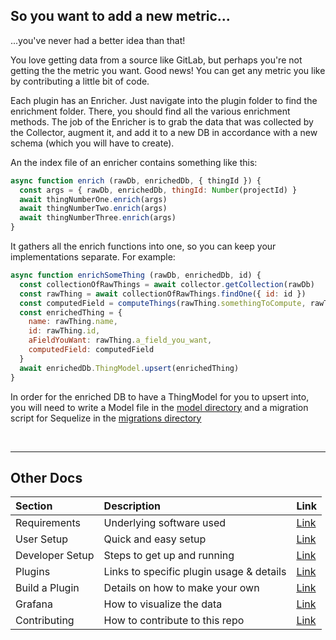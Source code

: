 ## So you want to add a new metric...

...you've never had a better idea than that!

You love getting data from a source like GitLab, but perhaps you're not getting the
the metric you want. Good news! You can get any metric you like by contributing a little
bit of code.

Each plugin has an Enricher. Just navigate into the plugin folder to find the enrichment folder. There, you should find all the various enrichment methods. The job of the Enricher is to grab the data that was collected by the Collector, augment it, and add it to a new DB in accordance with a new schema (which you will have to create).

An the index file of an enricher contains something like this:

```js
async function enrich (rawDb, enrichedDb, { thingId }) {
  const args = { rawDb, enrichedDb, thingId: Number(projectId) }
  await thingNumberOne.enrich(args)
  await thingNumberTwo.enrich(args)
  await thingNumberThree.enrich(args)
}

```

It gathers all the enrich functions into one, so you can keep your implementations separate. For example:

```js
async function enrichSomeThing (rawDb, enrichedDb, id) {
  const collectionOfRawThings = await collector.getCollection(rawDb)
  const rawThing = await collectionOfRawThings.findOne({ id: id })
  const computedField = computeThings(rawThing.somethingToCompute, rawThing.otherThingToCompute)
  const enrichedThing = {
    name: rawThing.name,
    id: rawThing.id,
    aFieldYouWant: rawThing.a_field_you_want,
    computedField: computedField
  }
  await enrichedDb.ThingModel.upsert(enrichedThing)
}
```

In order for the enriched DB to have a ThingModel for you to upsert into, you will need to write a Model file in the [model directory](../../db/postgres) and a migration script for Sequelize in the [migrations directory](../../db/migrations)

<br>

---

## Other Docs

Section | Description | Link
:------------ | :------------- | :-------------
Requirements | Underlying software used | [Link](../../README.md#requirements)
User Setup | Quick and easy setup | [Link](../../README.md#user-setup)
Developer Setup | Steps to get up and running | [Link](../../README.md#developer-setup)
Plugins | Links to specific plugin usage & details | [Link](../../README.md#plugins)
Build a Plugin | Details on how to make your own | [Link](README.md)
Grafana | How to visualize the data | [Link](../../docs/GRAFANA.md)
Contributing | How to contribute to this repo | [Link](../../CONTRIBUTING.md)
